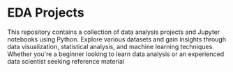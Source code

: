 # EDA Projects
This repository contains a collection of data analysis projects and Jupyter notebooks using Python. Explore various datasets and gain insights through data visualization, statistical analysis, and machine learning techniques. Whether you're a beginner looking to learn data analysis or an experienced data scientist seeking reference material
